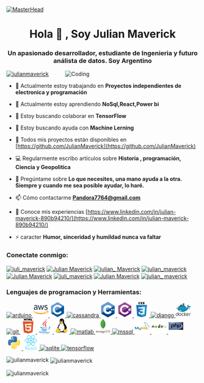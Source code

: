 [![MasterHead](https://beyond-machine.com/wp-content/uploads/2022/02/data_science.jpg)](https://julianmaverick.github.io)

<h1 align="center">Hola 👋 , Soy Julian Maverick</h1>
<h3 align="center">Un apasionado desarrollador, estudiante de Ingenieria y futuro análista de datos. Soy Argentino</h3>
<img align="right" alt="Coding" center =0 width="350" src="https://www.sureworks.in/images/bigdata.gif">

<p align="left"> <a href="https://github.com/ryo-ma/github-profile-trophy">
<img src="https://github-profile-trophy.vercel.app/?username=julianmaverick" alt="julianmaverick" /></a> </p>

- 🔭 Actualmente estoy trabajando en **Proyectos independientes de electronica y programación**

- 🌱 Actualmente estoy aprendiendo **NoSql,React,Power bi**

- 👨 Estoy buscando colaborar en **TensorFlow**

- 🤝 Estoy buscando ayuda con **Machine Lerning**

- 📝 Todos mis proyectos están disponibles en [https://github.com/JulianMaverick](https://github.com/JulianMaverick)

- 💻 Regularmente escribo artículos sobre **Historia , programación, Ciencia y Geopolitica**

- 💬 Pregúntame sobre **Lo que necesites, una mano ayuda a la otra. Siempre y cuando me sea posible ayudar, lo haré.**

- 📫 Cómo contactarme **Pandora7764@gmail.com**

- 📄 Conoce mis experiencias [https://www.linkedin.com/in/julian-maverick-890b94210/](https://www.linkedin.com/in/julian-maverick-890b94210/)

- ⚡  caracter **Humor, sinceridad y humildad nunca va faltar**




<h3 align="left">Conectate conmigo:</h3><p align=" left">

<a href="https://twitter.com/juli_maverick" target="blank"><img align="center" src="https://raw.githubusercontent.com/rahuldkjain/github-profile-readme-generator/master/src/images/icons/Social/twitter.svg" alt="juli_maverick" height="30" width="40" /></a>
<a href="https://linkedin.com/in/julian maverick" target="blank"><img align="center" src="https://raw.githubusercontent.com/rahuldkjain/github-profile-readme-generator/master/src/images/icons/Social/linked-in-alt.svg" alt="Julian Maverick" height="30" width="40" /></a>
<a href="https://stackoverflow.com/users/julian_maverick" target="blank"><img align="center" src="https://raw.githubusercontent.com/rahuldkjain/github-profile-readme-generator/master/src/images/icons/Social/stack-overflow.svg" alt="julian_ Maverick" height="30" width="40" /></a>
<a href="https://kaggle.com/julian_maverick" target="blank"><img align="center" src="https://raw.githubusercontent.com/rahuldkjain/github-profile-readme-generator/master/src/images/icons/Social/kaggle.svg" alt="julian_maverick" height="30" width="40" /></a>
<a href="https://fb.com/julian maverick" target="blank"><img align="center" src="https://raw.githubusercontent.com/rahuldkjain/github-profile-readme-generator/master/src/images/icons/Social/facebook.svg" alt="Julian Maverick" height="30" width="40" /></a>
<a href="https://instagram.com/juli_maverick" target="blank"><img align="center" src="https://raw.githubusercontent.com/rahuldkjain/github-profile-readme-generator/master/src/images/icons/Social/instagram.svg" alt="juli_maverick" height="30" width="40" /></a>
<a href="https://www.youtube.com/c/julian maverick" target="blank"><img align="center" src="https://raw.githubusercontent.com/rahuldkjain/github-profile-readme-generator/master/src/images/icons/Social/youtube.svg" alt="Julian Maverick" height="30" width="40" /></a>
<a href="https://www.hackerrank.com/julian_maverick" target="blank"><img align="center" src="https://raw.githubusercontent.com/rahuldkjain/github-profile-readme-generator/master/src/images/icons/Social/hackerrank.svg" alt="julian_ maverick" height="30" width="40" /></a></p>

<h3 align="left">Lenguajes de programacion y Herramientas:</h3>


<p align="left"> <a href="https://www.arduino.cc/" target="_blank" rel="noreferrer"> <img src="https://cdn.worldvectorlogo.com/logos/arduino-1.svg" alt="arduino" width="40" height="40"/> </a> <a href="https://aws.amazon.com" target="_blank" rel="noreferrer"> <img src="https://raw.githubusercontent.com/devicons/devicon/master/icons/amazonwebservices/amazonwebservices-original-wordmark.svg" alt="aws" width="40" height="40"/> </a> <a href="https://www.cprogramming.com/" target="_blank" rel="noreferrer"> <img src="https://raw.githubusercontent.com/devicons/devicon/master/icons/c/c-original.svg" alt="c" width="40" height="40"/> </a> <a href="https://cassandra.apache.org/" target="_blank" rel=" noreferrer"> <img src="https://www.vectorlogo.zone/logos/apache_cassandra/apache_cassandra-icon.svg" alt="cassandra" width="40" height="40"/> </a> <a href="https://www.w3schools.com/cpp/" target="_blank" rel="noreferrer"> <img src="https://raw.githubusercontent.com/devicons/devicon/master/icons/cplusplus/cplusplus-original.svg" alt="cplusplus" width="40" height="40"/> </a> <a href="https://www.w3schools.com/cs/" target="_blank" rel="noreferrer"> <img src="https://raw.githubusercontent.com/devicons/devicon/master/icons/csharp/csharp-original.svg" alt="csharp" width="40" height="40"/> </a> <a href="https://www.w3schools.com/css/" target="_blank" rel="noreferrer"> <img src="https://raw.githubusercontent.com/devicons/devicon/master/icons/css3/css3-original-wordmark.svg" alt="css3" width="40" height="40"/> </a> <a href="https://www.djangoproject.com/" target= "_blank" rel="noreferrer"> <img src="https://cdn.worldvectorlogo.com/logos/django.svg" alt="django" width="40" height="40"/> </a> <a href="https://www.docker.com/" target="_blank" rel="noreferrer"> <img src="https://raw.githubusercontent.com/devicons/devicon/master/icons/docker/docker-original-wordmark.svg" alt="docker" width="40" height="40"/> </a> <a href="https://git-scm.com/" target="_blank" rel="noreferrer"> <img src="https://www.vectorlogo.zone/logos/git-scm/git-scm-icon.svg" alt="git" width="40" height="40"/> </a> <a href="https://www.w3.org/html/" target="_blank" rel="noreferrer"> <img src="https://raw.githubusercontent.com/devicons/devicon/master/icons/html5/html5-original-wordmark.svg" alt="html5" width="40" height="40"/> </a> <a href="https://www.java.com" target="_blank" rel="noreferrer"> <img src="https://raw.githubusercontent.com/devicons/devicon/master/icons/java/java-original.svg" alt="java" width="40" height="40"/> </a> <a href="https://www.linux.org/" target="_blank" rel="noreferrer"> <img src="https://raw.githubusercontent.com/devicons/devicon/master/icons/linux/linux-original.svg" alt="linux" width="40" height="40"/> </a> <a href="https://www.mathworks.com/" target="_blank" rel="noreferrer"> <img src="https://upload.wikimedia.org/wikipedia/commons/2/21/Matlab_Logo.png" alt="matlab" width="40" height="40"/> </a> <a href="https://www.mongodb.com/" target="_blank" rel="noreferrer"> <img src="https://raw.githubusercontent.com/devicons/devicon/master/icons/mongodb/mongodb-original-wordmark.svg" alt="mongodb" width="40" height="40"/> </a> <a href="https://www.microsoft.com/en-us/sql-server" target="_blank" rel="noreferrer"> <img src="https://www.svgrepo.com/show/303229/microsoft-sql-server-logo.svg" alt="mssql" width="40" height="40"/> </a> <a href="https://www.mysql.com/" target="_blank" rel="noreferrer"> <img src="https://raw.githubusercontent.com/devicons/devicon/master/icons/mysql/mysql-original-wordmark.svg" alt="mysql" width="40" height="40"/> </a> <a href="https://nodejs.org" target="_blank" rel="noreferrer"> <img src="https://raw.githubusercontent.com/devicons/devicon/master/icons/nodejs/nodejs-original-wordmark.svg" alt="nodejs" width="40" height="40"/> </a> <a href="https://www.php.net" target="_blank" rel="noreferrer"> <img src="https://raw.githubusercontent.com/devicons/devicon/master/icons/php/php-original.svg" alt="php" width="40" height="40"/> </a> <a href="https://www.python.org" target="_blank" rel="noreferrer"> <img src="https://raw.githubusercontent.com/devicons/devicon/master/icons/python/python-original.svg" alt="python" width="40" height="40"/> </a> <a href="https://reactjs.org/" target="_blank" rel="noreferrer"> <img src="https://raw.githubusercontent.com/devicons/devicon/master/icons/react/react-original-wordmark.svg" alt="react" width="40" height="40"/> </a> <a href="https://www.sqlite.org/" target="_blank" rel="noreferrer"> <img src="https://www.vectorlogo.zone/logos/sqlite/sqlite-icon.svg" alt="sqlite" width="40" height="40"/> </a> <a href="https://www.tensorflow.org" target="_blank" rel="noreferrer"> <img src="https://www.vectorlogo.zone/logos/tensorflow/tensorflow-icon.svg" alt="tensorflow" width="40" height="40"/> </a> </p><p><img align="left" src="https://github-readme-stats.vercel.app/api/top-langs?username=julianmaverick&show_icons=true&locale=en&layout=compact" alt="julianmaverick" /></p>



<p>&nbsp;<img align="center" src="https://github-readme-stats.vercel.app/api?username=julianmaverick&show_icons=true&locale=en" alt="julianmaverick" /></p>

<p><img align="center" src="https://github-readme-streak-stats.herokuapp.com/?user=julianmaverick&" alt="julianmaverick" /></p>
